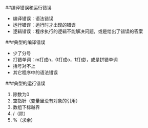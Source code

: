 ##编译错误和运行错误
* 编译错误：语法错误  
* 运行错误：运行时才出现的错误  
* 逻辑错误：程序执行的逻辑不能解决问题，或是给出了错误的答案  

###典型的编译错误
* 少了分号  
* 打错单词：m打成n，0打成o，1打成l，或是拼错单词  
* 括号对不上
* 其它程序中的语法错误  

###典型的运行错误  
1. 除数为0  
2. 空指针（变量里没有对象的引用）  
3. 数组下标越界  
4. /（除）
5. %（求余）

